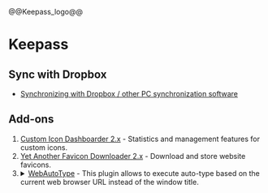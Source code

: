 @@Keepass_logo@@

# Keepass

## Sync with Dropbox

- [Synchronizing with Dropbox / other PC synchronization software](https://keepass.info/help/kb/trigger_examples.html#dbsync)


## Add-ons

1. [Custom Icon Dashboarder 2.x](https://keepass.info/plugins.html#icondashb) - Statistics and management features for custom icons.
2. [Yet Another Favicon Downloader 2.x](https://keepass.info/plugins.html#yafd) - Download and store website favicons.
3. <details><summary><a href="https://sourceforge.net/projects/webautotype/">WebAutoType</a> - This plugin allows to execute auto-type based on the current web browser URL instead of the window title.</summary>WebAutoType 2.x<br>Authors: Alex Vallat, CEPOCTb.<br>This plugin allows to execute auto-type based on the current web browser URL instead of the window title.<br>Various browsers are supported (Internet Explorer, Firefox, Opera, Chrome, ...).<br>Source: https://keepass.info/plugins.html#webautotype</detail>
